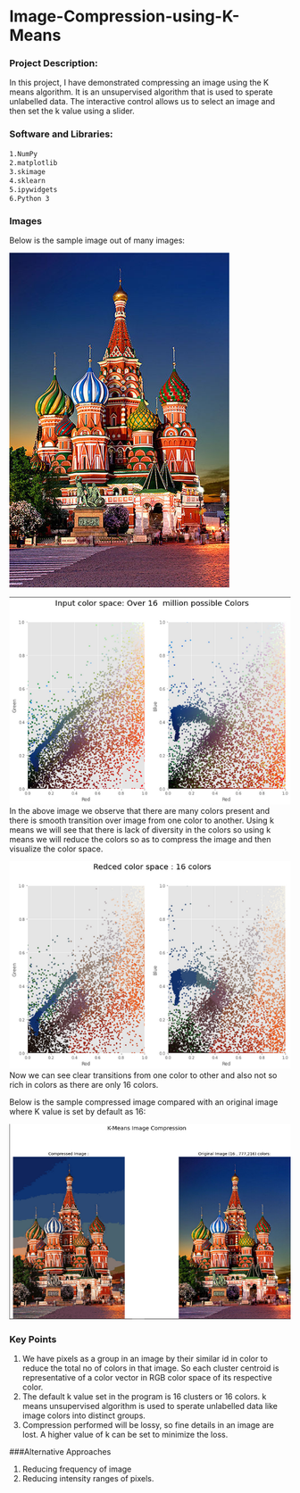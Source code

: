 # Image-Compression-using-K-Means

### Project Description:

In this project, I have demonstrated compressing an image using the K means algorithm. It is an unsupervised algorithm that is used to sperate unlabelled data. The interactive control allows us to select an image and then set the k value using a slider.


### Software and Libraries:

    1.NumPy
    2.matplotlib
    3.skimage 
    4.sklearn
    5.ipywidgets
    6.Python 3
    

### Images

Below is the sample image out of many images:


![](images/1-Saint-Basils-Cathedral_random.jpg)<br/>

![](images/img_1.png)<br/>
In the above image we observe that there are many colors present and there is smooth transition over image from one color to another.
Using k means we will see that there is lack of diversity in the colors so using k means we will reduce the colors so as to compress the image and then visualize the color space.

![](images/img_2.png)<br/>
Now we can see clear transitions from one color to other and also not so rich in colors as there are only 16 colors.

Below is the sample compressed image compared with an original image where K value is set by default as 16:

<img src="images/final_output.png">


### Key Points
1. We have pixels as a group in an image by their similar id in color to reduce the total no of colors in that image. So each cluster centroid is representative of a color vector in RGB color space of its respective color.
2. The default k value set in the program is 16 clusters or 16 colors. k means unsupervised algorithm is used to sperate unlabelled data like image colors into distinct groups.    
3. Compression performed will be lossy, so fine details in an image are lost. A higher value of k can be set to minimize the loss.

###Alternative Approaches
1. Reducing frequency of image
2. Reducing intensity ranges of pixels.


    



